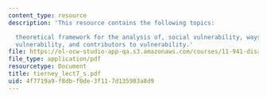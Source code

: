 ```yaml
---
content_type: resource
description: 'This resource contains the following topics:

  theoretical framework for the analysis of, social vulnerability, ways of conceptualizing
  vulnerability, and contributors to vulnerability.'
file: https://ol-ocw-studio-app-qa.s3.amazonaws.com/courses/11-941-disaster-vulnerability-and-resilience-spring-2005/4f7719a9f8dbf0de3f117d135983a8d9_tierney_lect7_s.pdf
file_type: application/pdf
resourcetype: Document
title: tierney_lect7_s.pdf
uid: 4f7719a9-f8db-f0de-3f11-7d135983a8d9
---
```

